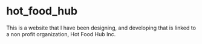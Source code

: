 # hot_food_hub
This is a website that I have been designing, and developing that is linked to a non profit organization, Hot Food Hub Inc.
